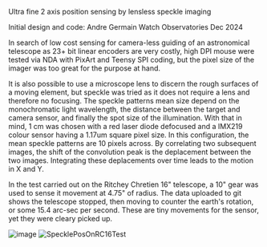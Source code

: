 Ultra fine 2 axis position sensing by lensless speckle imaging

Initial design and code:
Andre Germain
Watch Observatories
Dec 2024

In search of low cost sensing for camera-less guiding of an astronomical telescope as 23+ bit linear encoders are very costly, high DPI mouse were tested via NDA with PixArt and Teensy SPI coding, but the pixel size of the imager was too great for the purpose at hand.

It is also possible to use a microscope lens to discern the rough surfaces of a moving element, but speckle was tried as it does not require a lens and therefore no focusing. The speckle patterns mean size depend on the monochromatic light wavelength, the distance between the target and camera sensor, and finally the spot size of the illumination. 
With that in mind, 1 cm was chosen with a red laser diode defocused and a IMX219 colour sensor having a 1.17um square pixel size. In this configuration, the mean speckle patterns are 10 pixels across. By correlating two subsequent images, the shift of the convolution peak is the deplacement between the two images.
Integrating these deplacements over time leads to the motion in X and Y.

In the test carried out on the Ritchey Chretien 16" telescope, a 10" gear was used to sense it movement at 4.75" of radius. The data uploaded to git shows the telescope stopped, then moving to counter the earth's rotation, or some 15.4 arc-sec per second. These are tiny movements for the sensor, yet they were cleary picked up.

![image](https://github.com/user-attachments/assets/c5438a07-181f-4da7-8e00-7d4fd7031368)
![SpecklePosOnRC16Test](https://github.com/user-attachments/assets/6a2c5a76-77ae-48e5-a86d-81cae0100f35)
